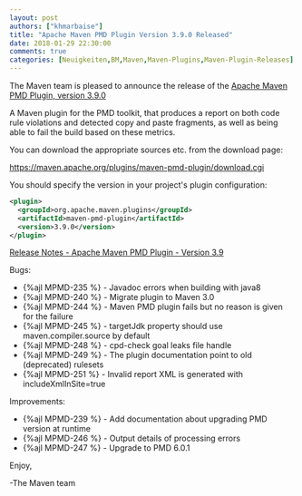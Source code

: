 ```yaml
---
layout: post
authors: ["khmarbaise"]
title: "Apache Maven PMD Plugin Version 3.9.0 Released"
date: 2018-01-29 22:30:00
comments: true
categories: [Neuigkeiten,BM,Maven,Maven-Plugins,Maven-Plugin-Releases]
---
```

The Maven team is pleased to announce the release of the 
[Apache Maven PMD Plugin, version 3.9.0](http://maven.apache.org/plugins/maven-pmd-plugin/)


A Maven plugin for the PMD toolkit, that produces a report on both code rule
violations and detected copy and paste fragments, as well as being able to fail
the build based on these metrics.

You can download the appropriate sources etc. from the download page:
 
https://maven.apache.org/plugins/maven-pmd-plugin/download.cgi

You should specify the version in your project's plugin configuration:

``` xml
<plugin>
  <groupId>org.apache.maven.plugins</groupId>
  <artifactId>maven-pmd-plugin</artifactId>
  <version>3.9.0</version>
</plugin>
```

<!-- more -->

[Release Notes - Apache Maven PMD Plugin - Version 3.9](https://issues.apache.org/jira/secure/ReleaseNote.jspa?projectId=12317621&version=12340516)

Bugs:

 * {%ajl MPMD-235 %} - Javadoc errors when building with java8
 * {%ajl MPMD-240 %} - Migrate plugin to Maven 3.0
 * {%ajl MPMD-244 %} - Maven PMD plugin fails but no reason is given for the failure
 * {%ajl MPMD-245 %} - targetJdk property should use maven.compiler.source by default
 * {%ajl MPMD-248 %} - cpd-check goal leaks file handle
 * {%ajl MPMD-249 %} - The plugin documentation point to old (deprecated) rulesets
 * {%ajl MPMD-251 %} - Invalid report XML is generated with includeXmlInSite=true

Improvements:

 * {%ajl MPMD-239 %} - Add documentation about upgrading PMD version at runtime
 * {%ajl MPMD-246 %} - Output details of processing errors
 * {%ajl MPMD-247 %} - Upgrade to PMD 6.0.1

Enjoy,

-The Maven team
